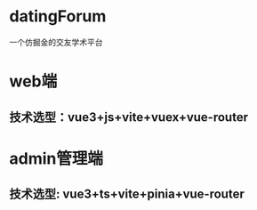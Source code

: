 # datingForum
一个仿掘金的交友学术平台

# web端
## 技术选型：vue3+js+vite+vuex+vue-router


# admin管理端
## 技术选型: vue3+ts+vite+pinia+vue-router

